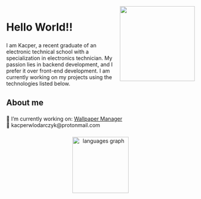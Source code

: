 <img align="right" height="200" src="https://media.tenor.com/U8_UWBYE45wAAAAd/rocket-liftoff.gif"  />

###

<h1 align="left">Hello World!!</h1>

###

<p align="left">I am Kacper, a recent graduate of an electronic technical school with a specialization in electronics technician. My passion lies in backend development, and I prefer it over front-end development. I am currently working on my projects using the technologies listed below.</p>

###

<h2 align="left">About me</h2>

###

<p align="left">🔭 I’m currently working on: <a href="https://github.com/DEENUU1/Wallpaper-Manager">Wallpaper Manager</a><be> <br> 📨 kacperwlodarczyk@protonmail.com</p>


###

<div align="center">
  <img src="https://github-readme-stats.vercel.app/api/top-langs?username=DEENUU1&locale=en&hide_title=false&layout=compact&card_width=320&langs_count=5&theme=dark&hide_border=false&order=2" height="150" alt="languages graph"  />
</div>

